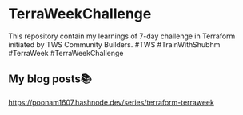 # TerraWeekChallenge

This repository contain my learnings of 7-day challenge in Terraform initiated by TWS Community Builders.
#TWS #TrainWithShubhm #TerraWeek #TerraWeekChallenge

<div>

## My blog posts📚
https://poonam1607.hashnode.dev/series/terraform-terraweek
